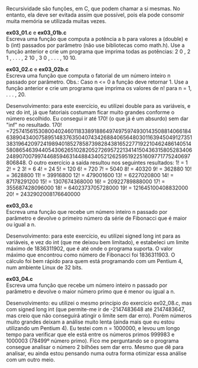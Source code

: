Recursividade são funções, em C, que podem chamar a si mesmas. No entanto, ela deve ser evitada assim que possível, pois ela pode consomir muita memória se utilizada muitas vezes.

<p><b>ex03_01.c</b> e <b>ex03_01b.c</b><br>
Escreva uma função que computa a potência a b para valores a (double) e b (int) passados por parâmetro (não use bibliotecas como math.h). Use a função anterior e crie um programa que imprima todas as potências: 2 0 , 2 1 , . . . , 2 10 , 3 0 , . . . , 10 10.
  
<p><b>ex03_02.c</b> e <b>ex03_02b.c</b><br>    
Escreva uma função que computa o fatorial de um número inteiro n passado por parâmetro. Obs.: Caso n <= 0 a função deve retornar 1. Use a função anterior e crie um programa que imprima os valores de n! para n = 1, . . . , 20.
<p>
Desenvolvimento: para este exercício, eu utilizei double para as variáveis, e vez do int, já que fatoriais costumam ficar muito grandes conforme o número escolhido. Eu consegui ir até 170! (o que já é um absurdo) sem dar "inf" no resultado. 170! =7257415615308004024601183389188649749759749301435088140661846389043400758951483763504074342688406564803011639450491273513831964209724198940185278587398284381652277192210462486140514580865463944054306265102820527269572213414150436315805283406248907007997446859463144884340521262595192251609771775240697806848.
O outro exercício a saída resultou nos seguintes resultados:
 1! = 1
 2! = 2
 3! = 6
 4! = 24
 5! = 120
 6! = 720
 7! = 5040
 8! = 40320
 9! = 362880
 10! = 3628800
 11! = 39916800
 12! = 479001600
 13! = 6227020800
 14! = 87178291200
 15! = 1307674368000
 16! = 20922789888000
 17! = 355687428096000
 18! = 6402373705728000
 19! = 121645100408832000
 20! = 2432902008176640000

  
                                                                                                        
<p><b>ex03_03.c</b><br>
Escreva uma função que recebe um número inteiro n passado por parâmetro e devolve o primeiro número da série de Fibonacci que é maior ou igual a n. 
<p>
Desenvolvimento: para este exercício, eu utilizei signed long int para as variáveis, e vez do int (que me deixou bem limitado), e estabeleci um limite máximo de 1836311902, que é até onde o programa suporta. O valor máximo que encontrou como número de Fibonacci foi 1836311903. O cálculo foi bem rápido para quem está programando com um Pentium 4, num ambiente Linux de 32 bits.
  
<p><b>ex03_04.c</b><br>
Escreva uma função que recebe um número inteiro n passado por parâmetro e devolve o maior número primo que é menor ou igual a n. 
<p>
Desenvolvimento: eu utilizei o mesmo princípio do exercício ex02_08.c, mas com signed long int (que permite-me ir de -2147483648 até 2147483647, mas creio que não conseguirá atingir o limite sem dar erro). Porém números muito grandes deixam a análise muito lenta (ainda mais que eu estou utilizando um Pentium 4). Eu testei com n = 1000000, e levou um longo tempo para verificar que ele está entre os números primos 999983 e 1000003 (78499º número primo). Fico me perguntando se o programa consegue analisar o número 2 bilhões sem dar erro. Mesmo que dê para analisar, eu ainda estou pensando numa outra forma otimizar essa análise com um outro meio.
